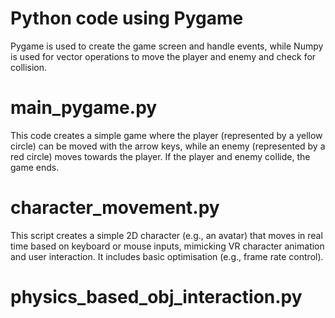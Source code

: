 # Python code using Pygame

Pygame is used to create the game screen and handle events, while Numpy is used for vector operations to move the player and enemy and check for collision.

# main_pygame.py

This code creates a simple game where the player (represented by a yellow circle) can be moved with the arrow keys, while an enemy (represented by a red circle) moves towards the player. If the player and enemy collide, the game ends.

# character_movement.py

This script creates a simple 2D character (e.g., an avatar) that moves in real time based on keyboard or mouse inputs, mimicking VR character animation and user interaction. It includes basic optimisation (e.g., frame rate control).

# physics_based_obj_interaction.py
